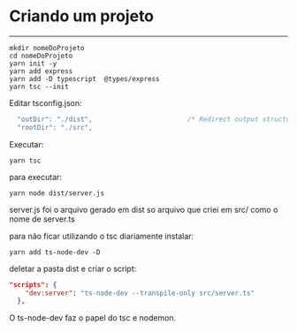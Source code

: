 # Criando um projeto

***

```shell
mkdir nomeDoProjeto
cd nomeDoProjeto
yarn init -y 
yarn add express 
yarn add -D typescript  @types/express
yarn tsc --init 
```

Editar tsconfig.json:

```javascript
  "outDir": "./dist",                        /* Redirect output structure to the directory. */
  "rootDir": "./src", 
```

Executar:

```
yarn tsc
```

para executar:

```shell
yarn node dist/server.js 
```

server.js foi o arquivo gerado em dist so arquivo que criei em src/ como o nome de server.ts

para não ficar utilizando o tsc diariamente instalar:

```shell
yarn add ts-node-dev -D
```

deletar a pasta dist e criar o script:

```json
"scripts": {    
    "dev:server": "ts-node-dev --transpile-only src/server.ts"
  },
```

O ts-node-dev faz o papel do tsc e nodemon.